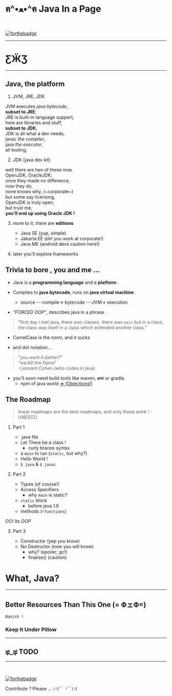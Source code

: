 # ฅ^•ﻌ•^ฅ Java In a Page


<br>

[![forthebadge](https://forthebadge.com/images/badges/built-with-swag.svg)](https://forthebadge.com)  

---

# ƸӜƷ

---

## Java, the platform

1. JVM, JRE, JDK

JVM executes _java bytecode_,  
**subset to JRE**;  
JRE is built-in language support,  
here are libraries and stuff,  
**subset to JDK**;  
JDK is all what a dev needs,  
javac _the compiler_,  
java _the executor_,  
all tooling;


2. JDK (java dev kit)  

well there are two of these now,  
OpenJDK, OracleJDK;  
once they made no difference,  
now they do,  
none knows why, (~corporate~)  
but some say licensing,  
OpenJDK is truly open,  
but trust me,  
**you'll end up using Oracle JDK !**  

3. more to it, there are **editions**

    - Java SE (yup, simple)
    - Jakarta EE (oh! you work at corporate!)
    - Java ME (android devs caution here!)

4. later you'll explore frameworks

  

## Trivia to bore , you and me ...

- Java is a **programming language** and a **platform** . 

- Compiles to **java bytecode**, runs on **java virtual machine** .
    - source ---compile-> bytecode ---JVM-> execution 

- _"FORCED OOP"_, describes java in a phrase .

> "first day i met java, there was classes, there was `main` but in a class, the class was itself in a class which extended another class."

- CamelCase is the norm, and it sucks

- and dot notation...

> "you.want.it.darker?"  
"we.kill.the.flame"  
-Leonard Cohen (who codes in java)
 
- you'll soon need build tools like maven, ~~ant~~ or gradle.
    - npm of java world [=> (Objections!)](https://stackoverflow.com/questions/38388824/is-maven-similar-to-npm)






## The Roadmap

> linear roadmaps are the best roadmaps, and only these work ! - UNESCO

1. Part 1

    - .java file
    - Let There be a class !
        - curly braces syntax
    - a `main` to run (`static`, but why?)
    - Hello World !
    - `$ java` & `$ javac` 

2. Part 2

    - Types (of course!)
    - Access Specifiers
        - why `main` is static?
    - `static` block
        - before java 1.6
    - methods (`!functions`)

*OO! Its OOP*

3. Part 3

    - Constructor (yep you know)
    - No Destructor (now you will know)
        - why? (spoiler; gc!)
        - finalise() (caution)
    
    






















# What, Java?

---

## Better Resources Than This One (= ФェФ=)

`Banish !`



### Keep It Under Pillow

---

## ಥ_ಥ TODO

---

<br>

[![forthebadge](https://forthebadge.com/images/badges/cc-0.svg)](https://forthebadge.com)  

Contribute ? Please ... `(づ￣ ³￣)づ`
